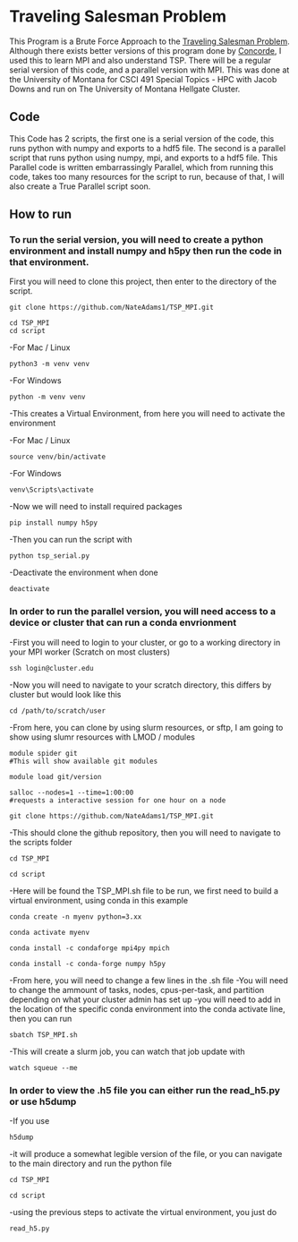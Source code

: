 # Traveling Salesman Problem

This Program is a Brute Force Approach to the [Traveling Salesman Problem](https://en.wikipedia.org/wiki/Travelling_salesman_problem). Although there exists better versions of this program done by [Concorde](https://www.math.uwaterloo.ca/tsp/concorde.html), I used this to learn MPI and also understand TSP. There will be a regular serial version of this code, and a parallel version with MPI. This was done at the University of Montana for CSCI 491 Special Topics - HPC with Jacob Downs and run on The University of Montana Hellgate Cluster. 

## Code
This Code has 2 scripts, the first one is a serial version of the code, this runs python with numpy and exports to a hdf5 file. The second is a parallel script that runs python using numpy, mpi, and exports to a hdf5 file.
This Parallel code is written embarrassingly Parallel, which from running this code, takes too many resources for the script to run, because of that, I will also create a True Parallel script soon.
## How to run
### To run the serial version, you will need to create a python environment and install numpy and h5py then run the code in that environment.


First you will need to clone this project, then enter to the directory of the script.
```
git clone https://github.com/NateAdams1/TSP_MPI.git

cd TSP_MPI
cd script
```
-For Mac / Linux
```
python3 -m venv venv
```
-For Windows
```
python -m venv venv
```
-This creates a Virtual Environment, from here you will need to activate the environment

-For Mac / Linux
```
source venv/bin/activate
```
-For Windows
```
venv\Scripts\activate
```
-Now we will need to install required packages
```
pip install numpy h5py
```
-Then you can run the script with
```
python tsp_serial.py
```
-Deactivate the environment when done
```
deactivate 
```

### In order to run the parallel version, you will need access to a device or cluster that can run a conda envrionment


-First you will need to login to your cluster, or go to a working directory in your MPI worker (Scratch on most clusters)
```
ssh login@cluster.edu
```
-Now you will need to navigate to your scratch directory, this differs by cluster but would look like this
```
cd /path/to/scratch/user
```
-From here, you can clone by using slurm resources, or sftp, I am going to show using slumr resources with LMOD / modules
```
module spider git
#This will show available git modules

module load git/version

salloc --nodes=1 --time=1:00:00
#requests a interactive session for one hour on a node

git clone https://github.com/NateAdams1/TSP_MPI.git
```
-This should clone the github repository, then you will need to navigate to the scripts folder
```
cd TSP_MPI

cd script
```
-Here will be found the TSP_MPI.sh file to be run, we first need to build a virtual environment, using conda in this example

```
conda create -n myenv python=3.xx

conda activate myenv

conda install -c condaforge mpi4py mpich

conda install -c conda-forge numpy h5py
```
-From here, you will need to change a few lines in the .sh file
-You will need to change the ammount of tasks, nodes, cpus-per-task, and partition depending on what your cluster admin has set up
-you will need to add in the location of the specific conda environment into the conda activate line, then you can run

```
sbatch TSP_MPI.sh
```
-This will create a slurm job, you can watch that job update with
```
watch squeue --me
```

### In order to view the .h5 file you can either run the read_h5.py or use h5dump


-If you use 
```
h5dump
```
-it will produce a somewhat legible version of the file, or you can navigate to the main directory and run the python file
```
cd TSP_MPI

cd script
```
-using the previous steps to activate the virtual environment, you just do
```
read_h5.py
```
